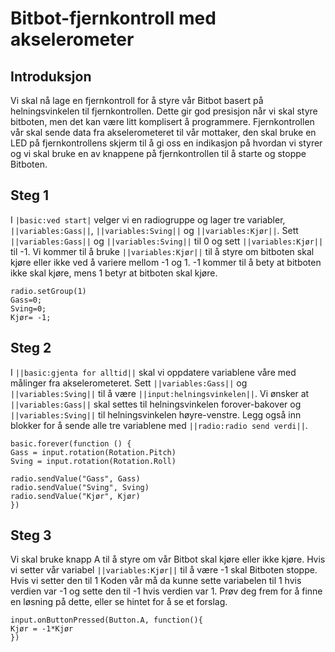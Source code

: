 # Bitbot-fjernkontroll med akselerometer

## Introduksjon

Vi skal nå lage en fjernkontroll for å styre vår Bitbot basert på helningsvinkelen til fjernkontrollen. Dette gir god presisjon når vi skal styre bitboten, men det kan være litt komplisert å programmere.
Fjernkontrollen vår skal sende data fra akselerometeret til vår mottaker, den skal bruke en LED på fjernkontrollens skjerm til å gi oss en indikasjon på hvordan vi styrer og vi skal bruke en av knappene på fjernkontrollen til å starte og stoppe Bitboten.

## Steg 1

I ``|basic:ved start|`` velger vi en radiogruppe og lager tre variabler, ``||variables:Gass||``, ``||variables:Sving||`` og ``||variables:Kjør||``. Sett ``||variables:Gass||`` og ``||variables:Sving||`` til 0 og sett ``||variables:Kjør||`` til -1.
Vi kommer til å bruke ``||variables:Kjør||`` til å styre om bitboten skal kjøre eller ikke ved å variere mellom -1 og 1. -1 kommer til å bety at bitboten ikke skal kjøre, mens 1 betyr at bitboten skal kjøre.


```blocks
radio.setGroup(1)
Gass=0;
Sving=0;
Kjør= -1;
```
## Steg 2

I ``||basic:gjenta for alltid||`` skal vi oppdatere variablene våre med målinger fra akselerometeret. Sett ``||variables:Gass||`` og ``||variables:Sving||`` til å være ``||input:helningsvinkelen||``. Vi ønsker at ``||variables:Gass||`` skal settes til helningsvinkelen forover-bakover og ``||variables:Sving||`` til helningsvinkelen høyre-venstre.
Legg også inn blokker for å sende alle tre variablene med ``||radio:radio send verdi||``. 
```blocks
basic.forever(function () {
Gass = input.rotation(Rotation.Pitch)
Sving = input.rotation(Rotation.Roll)

radio.sendValue("Gass", Gass)
radio.sendValue("Sving", Sving)
radio.sendValue("Kjør", Kjør)
})

```

## Steg 3
Vi skal bruke knapp A til å styre om vår Bitbot skal kjøre eller ikke kjøre. Hvis vi setter vår variabel ``||variables:Kjør||`` til å være -1 skal Bitboten stoppe. Hvis vi setter den til 1
Koden vår må da kunne sette variabelen til 1 hvis verdien var -1 og sette den til -1 hvis verdien var 1. Prøv deg frem for å finne en løsning på dette, eller se hintet for å se et forslag.

```blocks
input.onButtonPressed(Button.A, function(){
Kjør = -1*Kjør
})
```




<!---
```blocks

```
``||||``
--->

<script src="https://makecode.com/gh-pages-embed.js"></script><script>makeCodeRender("{{ site.makecode.home_url }}", "{{ site.github.owner_name }}/{{ site.github.repository_name }}");</script>